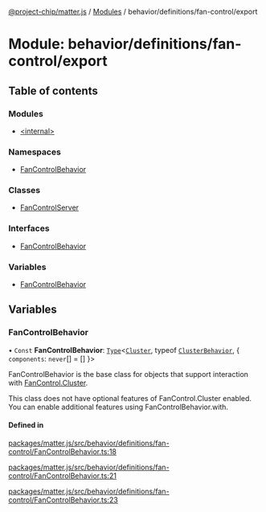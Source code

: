 [@project-chip/matter.js](../README.md) / [Modules](../modules.md) / behavior/definitions/fan-control/export

# Module: behavior/definitions/fan-control/export

## Table of contents

### Modules

- [\<internal\>](behavior_definitions_fan_control_export._internal_.md)

### Namespaces

- [FanControlBehavior](behavior_definitions_fan_control_export.FanControlBehavior.md)

### Classes

- [FanControlServer](../classes/behavior_definitions_fan_control_export.FanControlServer.md)

### Interfaces

- [FanControlBehavior](../interfaces/behavior_definitions_fan_control_export.FanControlBehavior-1.md)

### Variables

- [FanControlBehavior](behavior_definitions_fan_control_export.md#fancontrolbehavior)

## Variables

### FanControlBehavior

• `Const` **FanControlBehavior**: [`Type`](../interfaces/behavior_cluster_export.ClusterBehavior.Type.md)\<[`Cluster`](../interfaces/cluster_export.FanControl.Cluster.md), typeof [`ClusterBehavior`](behavior_cluster_export.ClusterBehavior.md), \{ `components`: `never`[] = [] }\>

FanControlBehavior is the base class for objects that support interaction with [FanControl.Cluster](cluster_export.FanControl.md#cluster).

This class does not have optional features of FanControl.Cluster enabled. You can enable additional features using
FanControlBehavior.with.

#### Defined in

[packages/matter.js/src/behavior/definitions/fan-control/FanControlBehavior.ts:18](https://github.com/project-chip/matter.js/blob/2d9f2165d2672864fda3496a6d0d5f93597f82c6/packages/matter.js/src/behavior/definitions/fan-control/FanControlBehavior.ts#L18)

[packages/matter.js/src/behavior/definitions/fan-control/FanControlBehavior.ts:21](https://github.com/project-chip/matter.js/blob/2d9f2165d2672864fda3496a6d0d5f93597f82c6/packages/matter.js/src/behavior/definitions/fan-control/FanControlBehavior.ts#L21)

[packages/matter.js/src/behavior/definitions/fan-control/FanControlBehavior.ts:23](https://github.com/project-chip/matter.js/blob/2d9f2165d2672864fda3496a6d0d5f93597f82c6/packages/matter.js/src/behavior/definitions/fan-control/FanControlBehavior.ts#L23)
